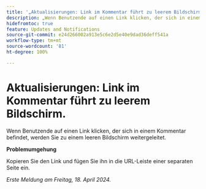 ```yaml
---
title: '„Aktualisierungen: Link im Kommentar führt zu leerem Bildschirm“'
description: „Wenn Benutzende auf einen Link klicken, der sich in einem Kommentar befindet, werden sie zu einem leeren Bildschirm weitergeleitet. Eine Problemumgehung ist verfügbar.“
hidefromtoc: true
feature: Updates and Notifications
source-git-commit: e24d266002a913e5c6e2d5e40e9dad36deff541a
workflow-type: tm+mt
source-wordcount: '81'
ht-degree: 100%

---
```



# Aktualisierungen: Link im Kommentar führt zu leerem Bildschirm.

<!--

>[!NOTE]
>
>This issue was fixed on April 25, 2024.

-->

Wenn Benutzende auf einen Link klicken, der sich in einem Kommentar befindet, werden Sie zu einem leeren Bildschirm weitergeleitet.

**Problemumgehung**

Kopieren Sie den Link und fügen Sie ihn in die URL-Leiste einer separaten Seite ein.

_Erste Meldung am Freitag, 18. April 2024._


